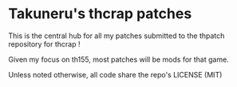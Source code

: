 # Takuneru's thcrap patches

This is the central hub for all my patches submitted to the thpatch repository for thcrap !

Given my focus on th155, most patches will be mods for that game.

Unless noted otherwise, all code share the repo's LICENSE (MIT)